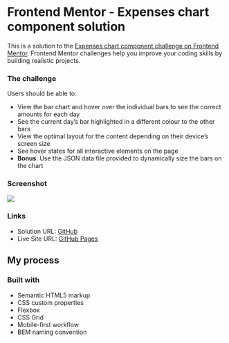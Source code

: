 # Frontend Mentor - Expenses chart component solution

This is a solution to the [Expenses chart component challenge on Frontend Mentor](https://www.frontendmentor.io/challenges/expenses-chart-component-e7yJBUdjwt). Frontend Mentor challenges help you improve your coding skills by building realistic projects.

### The challenge

Users should be able to:

- View the bar chart and hover over the individual bars to see the correct amounts for each day
- See the current day’s bar highlighted in a different colour to the other bars
- View the optimal layout for the content depending on their device’s screen size
- See hover states for all interactive elements on the page
- **Bonus**: Use the JSON data file provided to dynamically size the bars on the chart

### Screenshot

![](./screenshot.png)

### Links

- Solution URL: [GitHub](https://github.com/leemander/Frontend-Mentor-Projects/tree/main/expenses-chart-component-main)
- Live Site URL: [GitHub Pages](https://leemander.github.io/Frontend-Mentor-Projects/expenses-chart-component-main/)

## My process

### Built with

- Semantic HTML5 markup
- CSS custom properties
- Flexbox
- CSS Grid
- Mobile-first workflow
- BEM naming convention
